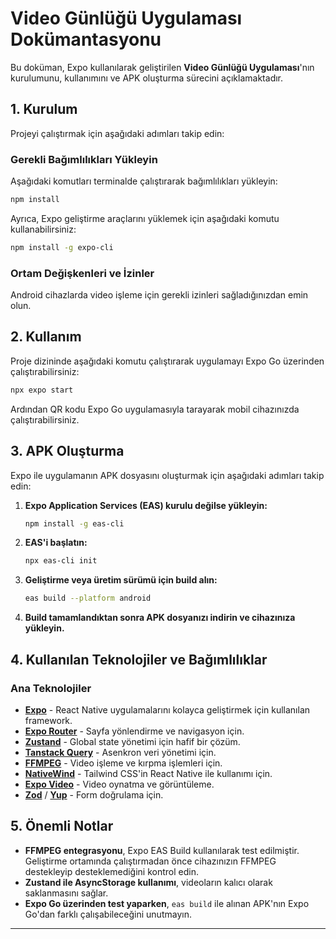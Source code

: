 # Video Günlüğü Uygulaması Dokümantasyonu

Bu doküman, Expo kullanılarak geliştirilen **Video Günlüğü Uygulaması**'nın kurulumunu, kullanımını ve APK oluşturma sürecini açıklamaktadır.

## 1. Kurulum

Projeyi çalıştırmak için aşağıdaki adımları takip edin:

### Gerekli Bağımlılıkları Yükleyin

Aşağıdaki komutları terminalde çalıştırarak bağımlılıkları yükleyin:

```sh
npm install
```

Ayrıca, Expo geliştirme araçlarını yüklemek için aşağıdaki komutu kullanabilirsiniz:

```sh
npm install -g expo-cli
```

### Ortam Değişkenleri ve İzinler

Android cihazlarda video işleme için gerekli izinleri sağladığınızdan emin olun.

## 2. Kullanım

Proje dizininde aşağıdaki komutu çalıştırarak uygulamayı Expo Go üzerinden çalıştırabilirsiniz:

```sh
npx expo start
```

Ardından QR kodu Expo Go uygulamasıyla tarayarak mobil cihazınızda çalıştırabilirsiniz.

## 3. APK Oluşturma

Expo ile uygulamanın APK dosyasını oluşturmak için aşağıdaki adımları takip edin:

1. **Expo Application Services (EAS) kurulu değilse yükleyin:**

   ```sh
   npm install -g eas-cli
   ```

2. **EAS'i başlatın:**

   ```sh
   npx eas-cli init
   ```

3. **Geliştirme veya üretim sürümü için build alın:**

   ```sh
   eas build --platform android
   ```

4. **Build tamamlandıktan sonra APK dosyanızı indirin ve cihazınıza yükleyin.**

## 4. Kullanılan Teknolojiler ve Bağımlılıklar

### Ana Teknolojiler

- **[Expo](https://expo.dev/)** - React Native uygulamalarını kolayca geliştirmek için kullanılan framework.
- **[Expo Router](https://expo.github.io/router/docs)** - Sayfa yönlendirme ve navigasyon için.
- **[Zustand](https://zustand-demo.pmnd.rs/)** - Global state yönetimi için hafif bir çözüm.
- **[Tanstack Query](https://tanstack.com/query/latest)** - Asenkron veri yönetimi için.
- **[FFMPEG](https://ffmpeg.org/)** - Video işleme ve kırpma işlemleri için.
- **[NativeWind](https://www.nativewind.dev/)** - Tailwind CSS'in React Native ile kullanımı için.
- **[Expo Video](https://docs.expo.dev/versions/latest/sdk/video/)** - Video oynatma ve görüntüleme.
- **[Zod](https://zod.dev/)** / **[Yup](https://github.com/jquense/yup)** - Form doğrulama için.

## 5. Önemli Notlar

- **FFMPEG entegrasyonu**, Expo EAS Build kullanılarak test edilmiştir. Geliştirme ortamında çalıştırmadan önce cihazınızın FFMPEG destekleyip desteklemediğini kontrol edin.
- **Zustand ile AsyncStorage kullanımı**, videoların kalıcı olarak saklanmasını sağlar.
- **Expo Go üzerinden test yaparken**, `eas build` ile alınan APK'nın Expo Go'dan farklı çalışabileceğini unutmayın.

---
